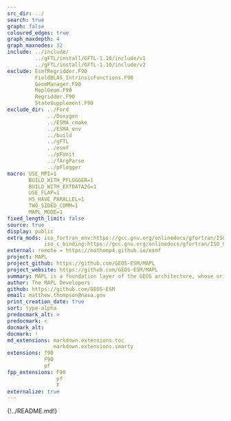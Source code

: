 ```yaml
---
src_dir: ../
search: true
graph: false
coloured_edges: true
graph_maxdepth: 4
graph_maxnodes: 32
include: ../include/
         ../gFTL/install/GFTL-1.10/include/v1
         ../gFTL/install/GFTL-1.10/include/v2
exclude: EsmfRegridder.F90
         FieldBLAS_IntrinsicFunctions.F90
         GeomManager.F90
         MaplGeom.F90
         Regridder.F90
         StateSupplement.F90
exclude_dir: ../Ford
             ../Doxygen
             ../ESMA_cmake
             ../ESMA_env
             ../build
             ../gFTL
             ../esmf
             ../pFUnit
             ../fArgParse
             ../pFlogger
macro: USE_MPI=1
       BUILD_WITH_PFLOGGER=1
       BUILD_WITH_EXTDATA2G=1
       USE_FLAP=1
       H5_HAVE_PARALLEL=1
       TWO_SIDED_COMM=1
       MAPL_MODE=1
fixed_length_limit: false
source: true
display: public
extra_mods: iso_fortran_env:https://gcc.gnu.org/onlinedocs/gfortran/ISO_005fFORTRAN_005fENV.html
            iso_c_binding:https://gcc.gnu.org/onlinedocs/gfortran/ISO_005fC_005fBINDING.html#ISO_005fC_005fBINDING
external: remote = https://mathomp4.github.io/esmf
project: MAPL
project_github: https://github.com/GEOS-ESM/MAPL
project_website: https://github.com/GEOS-ESM/MAPL
summary: MAPL is a foundation layer of the GEOS architecture, whose original purpose is to supplement the Earth System Modeling Framework (ESMF)
author: The MAPL Developers
github: https://github.com/GEOS-ESM
email: matthew.thompson@nasa.gov
print_creation_date: true
sort: type-alpha
predocmark_alt: >
predocmark: <
docmark_alt:
docmark: !
md_extensions: markdown.extensions.toc
               markdown.extensions.smarty
extensions: f90
            F90
            pf
fpp_extensions: F90
                pf
                F
externalize: true
---
```


{!../README.md!}
